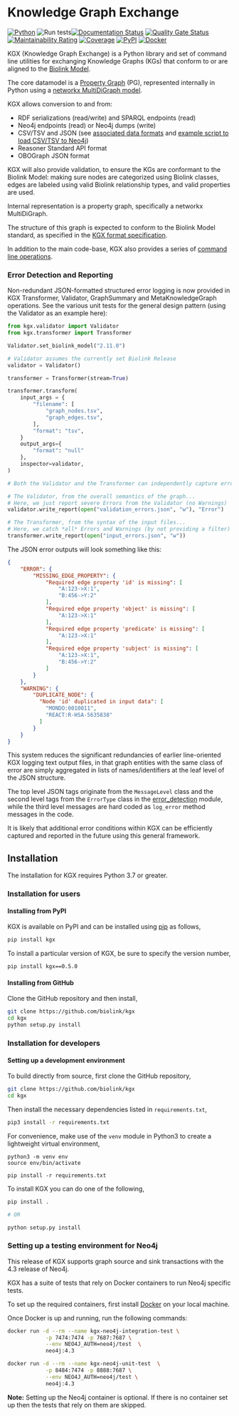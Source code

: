 # Knowledge Graph Exchange

[![Python](https://img.shields.io/badge/python-3.7+-blue.svg)]()
![Run tests](https://github.com/biolink/kgx/workflows/Run%20tests/badge.svg)[![Documentation Status](https://readthedocs.org/projects/kgx/badge/?version=latest)](https://kgx.readthedocs.io/en/latest/?badge=latest)
[![Quality Gate Status](https://sonarcloud.io/api/project_badges/measure?project=biolink_kgx&metric=alert_status)](https://sonarcloud.io/dashboard?id=biolink_kgx)
[![Maintainability Rating](https://sonarcloud.io/api/project_badges/measure?project=biolink_kgx&metric=sqale_rating)](https://sonarcloud.io/dashboard?id=biolink_kgx)
[![Coverage](https://sonarcloud.io/api/project_badges/measure?project=biolink_kgx&metric=coverage)](https://sonarcloud.io/dashboard?id=biolink_kgx)
[![PyPI](https://img.shields.io/pypi/v/kgx)](https://img.shields.io/pypi/v/kgx)
[![Docker](https://img.shields.io/static/v1?label=Docker&message=biolink/kgx:latest&color=orange&logo=docker)](https://hub.docker.com/r/biolink/kgx)

KGX (Knowledge Graph Exchange) is a Python library and set of command line utilities for exchanging
Knowledge Graphs (KGs) that conform to or are aligned to the [Biolink Model](https://biolink.github.io/biolink-model/).

The core datamodel is a [Property Graph](https://neo4j.com/developer/graph-database/) (PG), represented
internally in Python using a [networkx MultiDiGraph model](https://networkx.github.io/documentation/stable/reference/classes/generated/networkx.MultiDiGraph.edges.html).

KGX allows conversion to and from:

 * RDF serializations (read/write) and SPARQL endpoints (read)
 * Neo4j endpoints (read) or Neo4j dumps (write)
 * CSV/TSV and JSON (see [associated data formats](./data-preparation.md) and [example script to load CSV/TSV to Neo4j](./examples/scripts/load_csv_to_neo4j.py))
 * Reasoner Standard API format
 * OBOGraph JSON format

KGX will also provide validation, to ensure the KGs are conformant to the Biolink Model: making sure nodes are
categorized using Biolink classes, edges are labeled using valid Biolink relationship types, and valid properties are used.

Internal representation is a property graph, specifically a networkx MultiDiGraph.

The structure of this graph is expected to conform to the Biolink Model standard, as specified in the [KGX format specification](specification/kgx-format.md).

In addition to the main code-base, KGX also provides a series of [command line operations](https://kgx.readthedocs.io/en/latest/examples.html#using-kgx-cli).

### Error Detection and Reporting

Non-redundant JSON-formatted structured error logging is now provided in KGX Transformer, Validator, GraphSummary and MetaKnowledgeGraph operations.  See the various unit tests for the general design pattern (using the Validator as an example here):

```python
from kgx.validator import Validator
from kgx.transformer import Transformer

Validator.set_biolink_model("2.11.0")

# Validator assumes the currently set Biolink Release
validator = Validator()

transformer = Transformer(stream=True)

transformer.transform(
    input_args = {
        "filename": [
            "graph_nodes.tsv",
            "graph_edges.tsv",
        ],
        "format": "tsv",
    }
    output_args={
        "format": "null"
    },
    inspector=validator,
)

# Both the Validator and the Transformer can independently capture errors

# The Validator, from the overall semantics of the graph...
# Here, we just report severe Errors from the Validator (no Warnings)
validator.write_report(open("validation_errors.json", "w"), "Error")

# The Transformer, from the syntax of the input files... 
# Here, we catch *all* Errors and Warnings (by not providing a filter)
transformer.write_report(open("input_errors.json", "w"))
```

The JSON error outputs will look something like this:

```json
{
    "ERROR": {
        "MISSING_EDGE_PROPERTY": {
            "Required edge property 'id' is missing": [
                "A:123->X:1",
                "B:456->Y:2"
            ],
            "Required edge property 'object' is missing": [
                "A:123->X:1"
            ],
            "Required edge property 'predicate' is missing": [
                "A:123->X:1"
            ],
            "Required edge property 'subject' is missing": [
                "A:123->X:1",
                "B:456->Y:2"
            ]
        }
    },
    "WARNING": {
        "DUPLICATE_NODE": {
          "Node 'id' duplicated in input data": [
            "MONDO:0010011",
            "REACT:R-HSA-5635838"
          ]
        }
    }
}

```

This system reduces the significant redundancies of earlier line-oriented KGX  logging text output files, in that graph entities with the same class of error are simply aggregated in lists of names/identifiers at the leaf level of the JSON structure.

The top level JSON tags originate from the `MessageLevel` class and the second level tags from the `ErrorType` class in the [error_detection](kgx/error_detection.py) module, while the third level messages are hard coded as `log_error` method messages in the code.  

It is likely that additional error conditions within KGX can be efficiently captured and reported in the future using this general framework.

## Installation

The installation for KGX requires Python 3.7 or greater.


### Installation for users


#### Installing from PyPI

KGX is available on PyPI and can be installed using
[pip](https://pip.pypa.io/en/stable/installing/) as follows,

```bash
pip install kgx
```

To install a particular version of KGX, be sure to specify the version number,

```bash
pip install kgx==0.5.0
```


#### Installing from GitHub

Clone the GitHub repository and then install,

```bash
git clone https://github.com/biolink/kgx
cd kgx
python setup.py install
```


### Installation for developers

#### Setting up a development environment

To build directly from source, first clone the GitHub repository,

```bash
git clone https://github.com/biolink/kgx
cd kgx
```

Then install the necessary dependencies listed in ``requirements.txt``,

```bash
pip3 install -r requirements.txt
```


For convenience, make use of the `venv` module in Python3 to create a
lightweight virtual environment,

```
python3 -m venv env
source env/bin/activate

pip install -r requirements.txt
```

To install KGX you can do one of the following,

```bash
pip install .

# OR 

python setup.py install
```

### Setting up a testing environment for Neo4j

This release of KGX supports graph source and sink transactions with the 4.3 release of Neo4j.

KGX has a suite of tests that rely on Docker containers to run Neo4j specific tests.

To set up the required containers, first install [Docker](https://docs.docker.com/get-docker/)
on your local machine.

Once Docker is up and running, run the following commands:

```bash
docker run -d --rm --name kgx-neo4j-integration-test \
            -p 7474:7474 -p 7687:7687 \
            --env NEO4J_AUTH=neo4j/test  \
            neo4j:4.3
```

```bash
docker run -d --rm --name kgx-neo4j-unit-test  \
            -p 8484:7474 -p 8888:7687 \
            --env NEO4J_AUTH=neo4j/test \
            neo4j:4.3
```


**Note:** Setting up the Neo4j container is optional. If there is no container set up
then the tests that rely on them are skipped.
